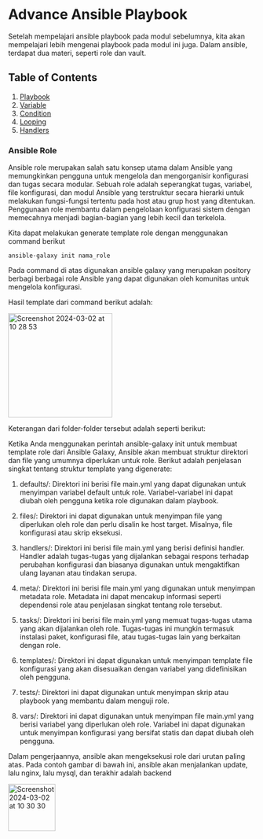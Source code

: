 # Advance Ansible Playbook
Setelah mempelajari ansible playbook pada modul sebelumnya, kita akan mempelajari lebih mengenai playbook pada modul ini juga. Dalam ansible, terdapat dua materi, seperti role dan vault.

## Table of Contents

1. [Playbook](#playbook)
2. [Variable](#variable)
3. [Condition](#condition)
4. [Looping](#looping)
4. [Handlers](#handlers)

### Ansible Role
Ansible role merupakan salah satu konsep utama dalam Ansible yang memungkinkan pengguna untuk mengelola dan mengorganisir konfigurasi dan tugas secara modular. Sebuah role adalah seperangkat tugas, variabel, file konfigurasi, dan modul Ansible yang terstruktur secara hierarki untuk melakukan fungsi-fungsi tertentu pada host atau grup host yang ditentukan. Penggunaan role membantu dalam pengelolaan konfigurasi sistem dengan memecahnya menjadi bagian-bagian yang lebih kecil dan terkelola.


Kita dapat melakukan generate template role dengan menggunakan command berikut
```
ansible-galaxy init nama_role
```
Pada command di atas digunakan ansible galaxy yang merupakan pository berbagi berbagai role Ansible yang dapat digunakan oleh komunitas untuk mengelola konfigurasi.


Hasil template dari command berikut adalah:

<img width="212" alt="Screenshot 2024-03-02 at 10 28 53" src="https://github.com/arsitektur-jaringan-komputer/modul-ansible/assets/110476969/6c233e93-e4e2-45a3-9682-b64475eca2ed">


Keterangan dari folder-folder tersebut adalah seperti berikut:

Ketika Anda menggunakan perintah ansible-galaxy init untuk membuat template role dari Ansible Galaxy, Ansible akan membuat struktur direktori dan file yang umumnya diperlukan untuk role. Berikut adalah penjelasan singkat tentang struktur template yang digenerate:

1. defaults/: Direktori ini berisi file main.yml yang dapat digunakan untuk menyimpan variabel default untuk role. Variabel-variabel ini dapat diubah oleh pengguna ketika role digunakan dalam playbook.

2. files/: Direktori ini dapat digunakan untuk menyimpan file yang diperlukan oleh role dan perlu disalin ke host target. Misalnya, file konfigurasi atau skrip eksekusi.

3. handlers/: Direktori ini berisi file main.yml yang berisi definisi handler. Handler adalah tugas-tugas yang dijalankan sebagai respons terhadap perubahan konfigurasi dan biasanya digunakan untuk mengaktifkan ulang layanan atau tindakan serupa.

4. meta/: Direktori ini berisi file main.yml yang digunakan untuk menyimpan metadata role. Metadata ini dapat mencakup informasi seperti dependensi role atau penjelasan singkat tentang role tersebut.

5. tasks/: Direktori ini berisi file main.yml yang memuat tugas-tugas utama yang akan dijalankan oleh role. Tugas-tugas ini mungkin termasuk instalasi paket, konfigurasi file, atau tugas-tugas lain yang berkaitan dengan role.

6. templates/: Direktori ini dapat digunakan untuk menyimpan template file konfigurasi yang akan disesuaikan dengan variabel yang didefinisikan oleh pengguna.

7. tests/: Direktori ini dapat digunakan untuk menyimpan skrip atau playbook yang membantu dalam menguji role.

8. vars/: Direktori ini dapat digunakan untuk menyimpan file main.yml yang berisi variabel yang diperlukan oleh role. Variabel ini dapat digunakan untuk menyimpan konfigurasi yang bersifat statis dan dapat diubah oleh pengguna.



Dalam pengerjaannya, ansible akan mengeksekusi role dari urutan paling atas. Pada contoh gambar di bawah ini, ansible akan menjalankan update, lalu nginx, lalu mysql, dan terakhir adalah backend

<img width="96" alt="Screenshot 2024-03-02 at 10 30 30" src="https://github.com/arsitektur-jaringan-komputer/modul-ansible/assets/110476969/ecc1ce0b-dd7a-463c-ae98-3c365a9ae773">
